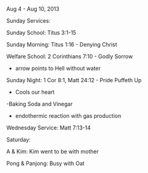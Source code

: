 Aug 4 - Aug 10, 2013

Sunday Services:

 Sunday School: Titus 3:1-15

 Sunday Morning: Titus 1:16 - Denying Christ

 Welfare School: 2 Corinthians 7:10 - Godly Sorrow 

 - arrow points to Hell without water

 Sunday Night: 1 Cor 8:1, Matt 24:12 - Pride Puffeth Up 

 - Cools our heart

 -Baking Soda and Vinegar

 - endothermic reaction with gas production

Wednesday Service: Matt 7:13-14

Saturday:

 A & Kim: Kim went to be with mother

 Pong & Panjong: Busy with Oat